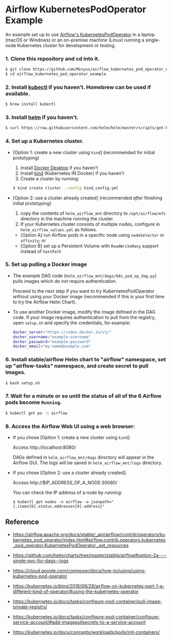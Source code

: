 # Airflow KubernetesPodOperator Example

An example set up to use 
[Airflow's KubernetesPodOperator](https://airflow.apache.org/docs/stable/_api/airflow/contrib/operators/kubernetes_pod_operator/index.html#airflow.contrib.operators.kubernetes_pod_operator.KubernetesPodOperator._set_resources) in a laptop (macOS or Windows) or an on-premise machine (Linux) running a single-node Kubernetes cluster for development or testing.

### 1. Clone this repository and cd into it. 

```bash
$ git clone https://github.com/Minyus/airflow_kubernetes_pod_operator_example.git
$ cd airflow_kubernetes_pod_operator_example
```

### 2. Install [kubectl](https://kubernetes.io/docs/tasks/tools/install-kubectl/) if you haven't. Homebrew can be used if available.

```bash
$ brew install kubectl
```

### 3. Install [helm](https://helm.sh/docs/intro/install/) if you haven't. 

```bash
$ curl https://raw.githubusercontent.com/helm/helm/master/scripts/get-helm-3 | bash
```

### 4. Set up a Kubernetes cluster.

  - [Option 1: create a new cluster using `kind`] (recommended for initial prototyping)

    1. Install [Docker Desktop](https://docs.docker.com/desktop/#download-and-install) if you haven't
    2. Install [kind](https://kind.sigs.k8s.io/docs/user/quick-start/#installation) (Kubernetes IN Docker) if you haven't
    3. Create a cluster by running:

    ```bash
    $ kind create cluster --config kind_config.yml
    ```

  - [Option 2: use a cluster already created] (recommended *after* finishing initial prototyping)
    
    1. copy the contents of `helm_airflow_mnt` directory to `/opt/airflow/efs` directory in the machine running the cluster. 
    2. If your Kubernetes cluster consists of multiple nodes, configure in `helm_airflow_values.yml` as follows.
      - [Option A] run Airflow pods in a specific node using `nodeSelector` or `affinity`; or
      - [Option B] set up a Persistent Volume with `ReadWriteMany` support instead of `hostPath`

### 5. Set up pulling a Docker image

- The example DAG code (`helm_airflow_mnt/dags/k8s_pod_op_dag.py`) pulls images which do not require authentication.

  Proceed to the next step if you want to try KubernetesPodOperator without using your Docker image (recommended if this is your first time to try the Airflow Helm Chart).

- To use another Docker image, modify the image defined in the DAG code. If your image requires authentication to pull from the registry, open `setup.sh` and specify the credentials, for example:

  ```bash
  docker_server="https://index.docker.io/v1/"
  docker_username="example-username"
  docker_password="example-password"
  docker_email="my-name@example.com"
  ```

### 6. Install stable/airflow Helm chart to "airflow" namespace, set up "airflow-tasks" namespace, and create secret to pull images.

```bash
$ bash setup.sh
```

### 7. Wait for a minute or so until the status of all of the 6 Airflow pods become `Running`.

```bash
$ kubectl get po -n airflow
```

### 8. Access the Airflow Web UI using a web browser:

  - If you chose [Option 1: create a new cluster using `kind`]:
  
    Access http://localhost:8080/
  
    DAGs defined in `helm_airflow_mnt/dags` directory will appear in the Airflow GUI. 
    The logs will be saved in `helm_airflow_mnt/logs` directory.
  
  - If you chose [Option 2: use a cluster already created]:
  
    Access http://$IP_ADDRESS_OF_A_NODE:30080/

    You can check the IP address of a node by running:

    ```
    $ kubectl get nodes -n airflow -o jsonpath="{.items[0].status.addresses[0].address}"
    ```

## Reference

- https://airflow.apache.org/docs/stable/_api/airflow/contrib/operators/kubernetes_pod_operator/index.html#airflow.contrib.operators.kubernetes_pod_operator.KubernetesPodOperator._set_resources

- https://github.com/helm/charts/tree/master/stable/airflow#option-2a----single-pvc-for-dags--logs

- https://cloud.google.com/composer/docs/how-to/using/using-kubernetes-pod-operator

- https://kubernetes.io/blog/2018/06/28/airflow-on-kubernetes-part-1-a-different-kind-of-operator/#using-the-kubernetes-operator

- https://kubernetes.io/docs/tasks/configure-pod-container/pull-image-private-registry/

- https://kubernetes.io/docs/tasks/configure-pod-container/configure-service-account/#add-imagepullsecrets-to-a-service-account

- https://kubernetes.io/docs/concepts/workloads/pods/init-containers/
